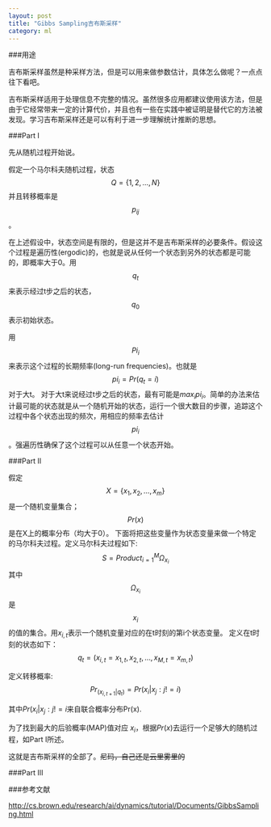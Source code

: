 ```yaml
---
layout: post
title: "Gibbs Sampling吉布斯采样"
category: ml
---
```


###用途

吉布斯采样虽然是种采样方法，但是可以用来做参数估计，具体怎么做呢？一点点往下看吧。

吉布斯采样适用于处理信息不完整的情况。虽然很多应用都建议使用该方法，但是由于它经常带来一定的计算代价，并且也有一些在实践中被证明是替代它的方法被发现。学习吉布斯采样还是可以有利于进一步理解统计推断的思想。

###Part I

先从随机过程开始说。

假定一个马尔科夫随机过程，状态$$Q=\{1,2,\dots,N\}$$并且转移概率是$$p_{ij}$$。

在上述假设中，状态空间是有限的，但是这并不是吉布斯采样的必要条件。假设这个过程是遍历性(ergodic)的，也就是说从任何一个状态到另外的状态都是可能的，即概率大于0。用$$q_t$$来表示经过t步之后的状态，$$q_0$$表示初始状态。

用$$Pi_i$$来表示这个过程的长期频率(long-run frequencies)。也就是$$pi_i = Pr(q_t=i)$$对于大t。
对于大t来说经过t步之后的状态，最有可能是$max_i pi_i$。简单的办法来估计最可能的状态就是从一个随机开始的状态，运行一个很大数目的步骤，追踪这个过程中各个状态出现的频次，用相应的频率去估计$$pi_i$$。强遍历性确保了这个过程可以从任意一个状态开始。

###Part II

假定$$X=\{x_1,x_2,\dots,x_m\}$$是一个随机变量集合；$$Pr(x)$$是在X上的概率分布（均大于0）。
下面将把这些变量作为状态变量来做一个特定的马尔科夫过程。定义马尔科夫过程如下:
$$
S = Product_{i=1}^M\Omega_{x_i}
$$
其中$$\Omega_{x_i}$$是$$x_i$$的值的集合。用$x_{i,t}$表示一个随机变量对应的在t时刻的第i个状态变量。
定义在t时刻的状态如下：
$$
q_t = (x_{i,t}=x_{1,t},x_{2,t},\dots,x_{M,t}=x_{m,t})
$$

定义转移概率:
$$
Pr_(x_{i,t+1}|q_t) = Pr(x_i|{x_j:j!=i})
$$

其中$Pr(x_i|{x_j:j!=i}$来自联合概率分布Pr(x).

为了找到最大的后验概率(MAP)值对应 $x_i$，根据$Pr(x)$去运行一个足够大的随机过程，如Part I所述。

这就是吉布斯采样的全部了。~~尼玛，自己还是云里雾里的~~

###Part III



###参考文献

http://cs.brown.edu/research/ai/dynamics/tutorial/Documents/GibbsSampling.html
